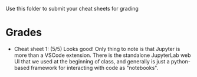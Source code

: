 Use this folder to submit your cheat sheets for grading

# Grades
- Cheat sheet 1: (5/5) Looks good! Only thing to note is that Jupyter is more than a VSCode extension. There is the standalone JupyterLab web UI that we used at the beginning of class, and generally is just a python-based framework for interacting with code as "notebooks".
